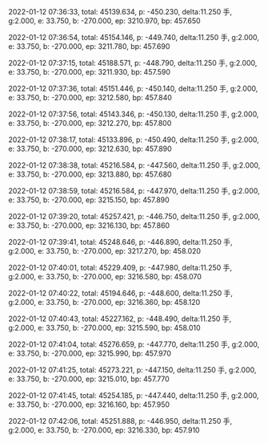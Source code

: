 2022-01-12 07:36:33, total: 45139.634, p: -450.230, delta:11.250 手, g:2.000, e: 33.750, b: -270.000, ep: 3210.970, bp: 457.650

2022-01-12 07:36:54, total: 45154.146, p: -449.740, delta:11.250 手, g:2.000, e: 33.750, b: -270.000, ep: 3211.780, bp: 457.690

2022-01-12 07:37:15, total: 45188.571, p: -448.790, delta:11.250 手, g:2.000, e: 33.750, b: -270.000, ep: 3211.930, bp: 457.590

2022-01-12 07:37:36, total: 45151.446, p: -450.140, delta:11.250 手, g:2.000, e: 33.750, b: -270.000, ep: 3212.580, bp: 457.840

2022-01-12 07:37:56, total: 45143.346, p: -450.130, delta:11.250 手, g:2.000, e: 33.750, b: -270.000, ep: 3212.270, bp: 457.800

2022-01-12 07:38:17, total: 45133.896, p: -450.490, delta:11.250 手, g:2.000, e: 33.750, b: -270.000, ep: 3212.630, bp: 457.890

2022-01-12 07:38:38, total: 45216.584, p: -447.560, delta:11.250 手, g:2.000, e: 33.750, b: -270.000, ep: 3213.880, bp: 457.680

2022-01-12 07:38:59, total: 45216.584, p: -447.970, delta:11.250 手, g:2.000, e: 33.750, b: -270.000, ep: 3215.150, bp: 457.890

2022-01-12 07:39:20, total: 45257.421, p: -446.750, delta:11.250 手, g:2.000, e: 33.750, b: -270.000, ep: 3216.130, bp: 457.860

2022-01-12 07:39:41, total: 45248.646, p: -446.890, delta:11.250 手, g:2.000, e: 33.750, b: -270.000, ep: 3217.270, bp: 458.020

2022-01-12 07:40:01, total: 45229.409, p: -447.980, delta:11.250 手, g:2.000, e: 33.750, b: -270.000, ep: 3216.580, bp: 458.070

2022-01-12 07:40:22, total: 45194.646, p: -448.600, delta:11.250 手, g:2.000, e: 33.750, b: -270.000, ep: 3216.360, bp: 458.120

2022-01-12 07:40:43, total: 45227.162, p: -448.490, delta:11.250 手, g:2.000, e: 33.750, b: -270.000, ep: 3215.590, bp: 458.010

2022-01-12 07:41:04, total: 45276.659, p: -447.770, delta:11.250 手, g:2.000, e: 33.750, b: -270.000, ep: 3215.990, bp: 457.970

2022-01-12 07:41:25, total: 45273.221, p: -447.150, delta:11.250 手, g:2.000, e: 33.750, b: -270.000, ep: 3215.010, bp: 457.770

2022-01-12 07:41:45, total: 45254.185, p: -447.440, delta:11.250 手, g:2.000, e: 33.750, b: -270.000, ep: 3216.160, bp: 457.950

2022-01-12 07:42:06, total: 45251.888, p: -446.950, delta:11.250 手, g:2.000, e: 33.750, b: -270.000, ep: 3216.330, bp: 457.910
